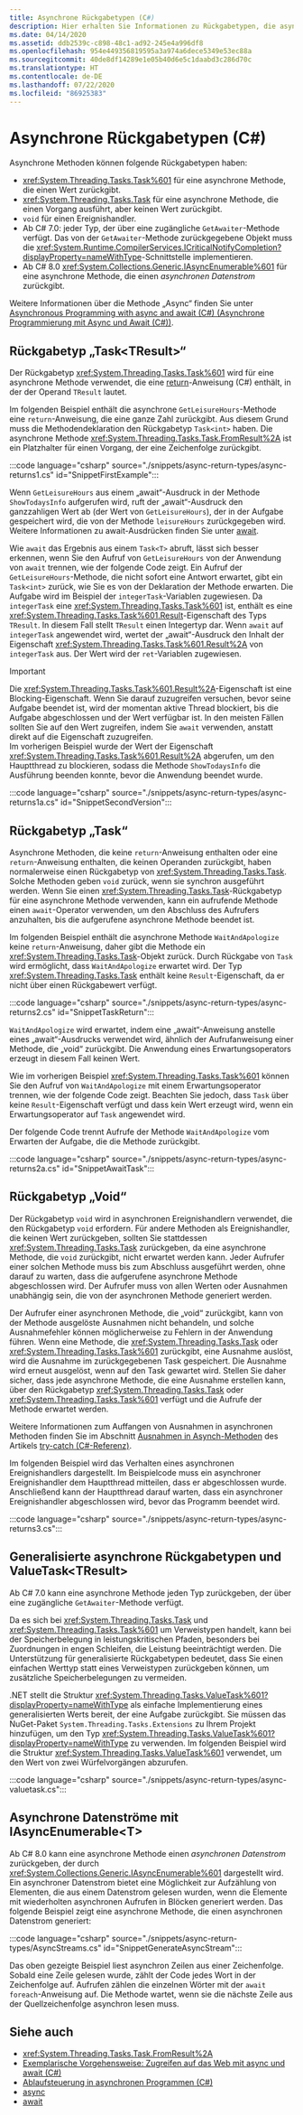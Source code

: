 ```yaml
---
title: Asynchrone Rückgabetypen (C#)
description: Hier erhalten Sie Informationen zu Rückgabetypen, die asynchrone Methoden in C# aufweisen können, und Sie sehen Codebeispiele für die einzelnen Typen und weitere Ressourcen.
ms.date: 04/14/2020
ms.assetid: ddb2539c-c898-48c1-ad92-245e4a996df8
ms.openlocfilehash: 954e449356819595a3a974a6dece5349e53ec88a
ms.sourcegitcommit: 40de8df14289e1e05b40d6e5c1daabd3c286d70c
ms.translationtype: HT
ms.contentlocale: de-DE
ms.lasthandoff: 07/22/2020
ms.locfileid: "86925383"
---
```

# <a name="async-return-types-c"></a>Asynchrone Rückgabetypen (C#)

Asynchrone Methoden können folgende Rückgabetypen haben:

- <xref:System.Threading.Tasks.Task%601> für eine asynchrone Methode, die einen Wert zurückgibt.
- <xref:System.Threading.Tasks.Task> für eine asynchrone Methode, die einen Vorgang ausführt, aber keinen Wert zurückgibt.
- `void` für einen Ereignishandler.
- Ab C# 7.0: jeder Typ, der über eine zugängliche `GetAwaiter`-Methode verfügt. Das von der `GetAwaiter`-Methode zurückgegebene Objekt muss die <xref:System.Runtime.CompilerServices.ICriticalNotifyCompletion?displayProperty=nameWithType>-Schnittstelle implementieren.
- Ab C# 8.0 <xref:System.Collections.Generic.IAsyncEnumerable%601> für eine asynchrone Methode, die einen *asynchronen Datenstrom* zurückgibt.

Weitere Informationen über die Methode „Async“ finden Sie unter [Asynchronous Programming with async and await (C#) (Asynchrone Programmierung mit Async und Await (C#))](./index.md).  
  
## <a name="tasktresult-return-type"></a>Rückgabetyp „Task\<TResult\>“  
Der Rückgabetyp <xref:System.Threading.Tasks.Task%601> wird für eine asynchrone Methode verwendet, die eine [return](../../../language-reference/keywords/return.md)-Anweisung (C#) enthält, in der der Operand `TResult` lautet.  
  
Im folgenden Beispiel enthält die asynchrone `GetLeisureHours`-Methode eine `return`-Anweisung, die eine ganze Zahl zurückgibt. Aus diesem Grund muss die Methodendeklaration den Rückgabetyp `Task<int>` haben.  Die asynchrone Methode <xref:System.Threading.Tasks.Task.FromResult%2A> ist ein Platzhalter für einen Vorgang, der eine Zeichenfolge zurückgibt.
  
:::code language="csharp" source="./snippets/async-return-types/async-returns1.cs" id="SnippetFirstExample":::

Wenn `GetLeisureHours` aus einem „await“-Ausdruck in der Methode `ShowTodaysInfo` aufgerufen wird, ruft der „await“-Ausdruck den ganzzahligen Wert ab (der Wert von `GetLeisureHours`), der in der Aufgabe gespeichert wird, die von der Methode `leisureHours` zurückgegeben wird. Weitere Informationen zu await-Ausdrücken finden Sie unter [await](../../../language-reference/operators/await.md).  
  
Wie `await` das Ergebnis aus einem `Task<T>` abruft, lässt sich besser erkennen, wenn Sie den Aufruf von `GetLeisureHours` von der Anwendung von `await` trennen, wie der folgende Code zeigt. Ein Aufruf der `GetLeisureHours`-Methode, die nicht sofort eine Antwort erwartet, gibt ein `Task<int>` zurück, wie Sie es von der Deklaration der Methode erwarten. Die Aufgabe wird im Beispiel der `integerTask`-Variablen zugewiesen. Da `integerTask` eine <xref:System.Threading.Tasks.Task%601> ist, enthält es eine <xref:System.Threading.Tasks.Task%601.Result>-Eigenschaft des Typs `TResult`. In diesem Fall stellt `TResult` einen Integertyp dar. Wenn `await` auf `integerTask` angewendet wird, wertet der „await“-Ausdruck den Inhalt der Eigenschaft <xref:System.Threading.Tasks.Task%601.Result%2A> von `integerTask` aus. Der Wert wird der `ret`-Variablen zugewiesen.  
  
> [!IMPORTANT]
> Die <xref:System.Threading.Tasks.Task%601.Result%2A>-Eigenschaft ist eine Blocking-Eigenschaft. Wenn Sie darauf zuzugreifen versuchen, bevor seine Aufgabe beendet ist, wird der momentan aktive Thread blockiert, bis die Aufgabe abgeschlossen und der Wert verfügbar ist. In den meisten Fällen sollten Sie auf den Wert zugreifen, indem Sie `await` verwenden, anstatt direkt auf die Eigenschaft zuzugreifen. <br/> Im vorherigen Beispiel wurde der Wert der Eigenschaft <xref:System.Threading.Tasks.Task%601.Result%2A> abgerufen, um den Hauptthread zu blockieren, sodass die Methode `ShowTodaysInfo` die Ausführung beenden konnte, bevor die Anwendung beendet wurde.  

:::code language="csharp" source="./snippets/async-return-types/async-returns1a.cs" id="SnippetSecondVersion":::

## <a name="task-return-type"></a>Rückgabetyp „Task“  
Asynchrone Methoden, die keine `return`-Anweisung enthalten oder eine `return`-Anweisung enthalten, die keinen Operanden zurückgibt, haben normalerweise einen Rückgabetyp von <xref:System.Threading.Tasks.Task>. Solche Methoden geben `void` zurück, wenn sie synchron ausgeführt werden. Wenn Sie einen <xref:System.Threading.Tasks.Task>-Rückgabetyp für eine asynchrone Methode verwenden, kann ein aufrufende Methode einen `await`-Operator verwenden, um den Abschluss des Aufrufers anzuhalten, bis die aufgerufene asynchrone Methode beendet ist.  
  
Im folgenden Beispiel enthält die asynchrone Methode `WaitAndApologize` keine `return`-Anweisung, daher gibt die Methode ein <xref:System.Threading.Tasks.Task>-Objekt zurück. Durch Rückgabe von `Task` wird ermöglicht, dass `WaitAndApologize` erwartet wird. Der Typ <xref:System.Threading.Tasks.Task> enthält keine `Result`-Eigenschaft, da er nicht über einen Rückgabewert verfügt.  

:::code language="csharp" source="./snippets/async-return-types/async-returns2.cs" id="SnippetTaskReturn":::

`WaitAndApologize` wird erwartet, indem eine „await“-Anweisung anstelle eines „await“-Ausdrucks verwendet wird, ähnlich der Aufrufanweisung einer Methode, die „void“ zurückgibt. Die Anwendung eines Erwartungsoperators erzeugt in diesem Fall keinen Wert.  
  
Wie im vorherigen Beispiel <xref:System.Threading.Tasks.Task%601> können Sie den Aufruf von `WaitAndApologize` mit einem Erwartungsoperator trennen, wie der folgende Code zeigt. Beachten Sie jedoch, dass `Task` über keine `Result`-Eigenschaft verfügt und dass kein Wert erzeugt wird, wenn ein Erwartungsoperator auf `Task` angewendet wird.  
  
Der folgende Code trennt Aufrufe der Methode `WaitAndApologize` vom Erwarten der Aufgabe, die die Methode zurückgibt.  

:::code language="csharp" source="./snippets/async-return-types/async-returns2a.cs" id="SnippetAwaitTask":::

## <a name="void-return-type"></a>Rückgabetyp „Void“

Der Rückgabetyp `void` wird in asynchronen Ereignishandlern verwendet, die den Rückgabetyp `void` erfordern. Für andere Methoden als Ereignishandler, die keinen Wert zurückgeben, sollten Sie stattdessen <xref:System.Threading.Tasks.Task> zurückgeben, da eine asynchrone Methode, die `void` zurückgibt, nicht erwartet werden kann. Jeder Aufrufer einer solchen Methode muss bis zum Abschluss ausgeführt werden, ohne darauf zu warten, dass die aufgerufene asynchrone Methode abgeschlossen wird. Der Aufrufer muss von allen Werten oder Ausnahmen unabhängig sein, die von der asynchronen Methode generiert werden.  
  
Der Aufrufer einer asynchronen Methode, die „void“ zurückgibt, kann von der Methode ausgelöste Ausnahmen nicht behandeln, und solche Ausnahmefehler können möglicherweise zu Fehlern in der Anwendung führen. Wenn eine Methode, die <xref:System.Threading.Tasks.Task> oder <xref:System.Threading.Tasks.Task%601> zurückgibt, eine Ausnahme auslöst, wird die Ausnahme im zurückgegebenen Task gespeichert. Die Ausnahme wird erneut ausgelöst, wenn auf den Task gewartet wird. Stellen Sie daher sicher, dass jede asynchrone Methode, die eine Ausnahme erstellen kann, über den Rückgabetyp <xref:System.Threading.Tasks.Task> oder <xref:System.Threading.Tasks.Task%601> verfügt und die Aufrufe der Methode erwartet werden.  
  
Weitere Informationen zum Auffangen von Ausnahmen in asynchronen Methoden finden Sie im Abschnitt [Ausnahmen in Asynch-Methoden](../../../language-reference/keywords/try-catch.md#exceptions-in-async-methods) des Artikels [try-catch (C#-Referenz)](../../../language-reference/keywords/try-catch.md).  
  
Im folgenden Beispiel wird das Verhalten eines asynchronen Ereignishandlers dargestellt. Im Beispielcode muss ein asynchroner Ereignishandler dem Hauptthread mitteilen, dass er abgeschlossen wurde. Anschließend kann der Hauptthread darauf warten, dass ein asynchroner Ereignishandler abgeschlossen wird, bevor das Programm beendet wird.

:::code language="csharp" source="./snippets/async-return-types/async-returns3.cs":::

## <a name="generalized-async-return-types-and-valuetasktresult"></a>Generalisierte asynchrone Rückgabetypen und ValueTask\<TResult\>

Ab C# 7.0 kann eine asynchrone Methode jeden Typ zurückgeben, der über eine zugängliche `GetAwaiter`-Methode verfügt.

Da es sich bei <xref:System.Threading.Tasks.Task> und <xref:System.Threading.Tasks.Task%601> um Verweistypen handelt, kann bei der Speicherbelegung in leistungskritischen Pfaden, besonders bei Zuordnungen in engen Schleifen, die Leistung beeinträchtigt werden. Die Unterstützung für generalisierte Rückgabetypen bedeutet, dass Sie einen einfachen Werttyp statt eines Verweistypen zurückgeben können, um zusätzliche Speicherbelegungen zu vermeiden.

.NET stellt die Struktur <xref:System.Threading.Tasks.ValueTask%601?displayProperty=nameWithType> als einfache Implementierung eines generalisierten Werts bereit, der eine Aufgabe zurückgibt. Sie müssen das NuGet-Paket `System.Threading.Tasks.Extensions` zu Ihrem Projekt hinzufügen, um den Typ <xref:System.Threading.Tasks.ValueTask%601?displayProperty=nameWithType> zu verwenden. Im folgenden Beispiel wird die Struktur <xref:System.Threading.Tasks.ValueTask%601> verwendet, um den Wert von zwei Würfelvorgängen abzurufen.
  
:::code language="csharp" source="./snippets/async-return-types/async-valuetask.cs":::

## <a name="async-streams-with-iasyncenumerablet"></a>Asynchrone Datenströme mit IAsyncEnumerable\<T\>

Ab C# 8.0 kann eine asynchrone Methode einen *asynchronen Datenstrom* zurückgeben, der durch <xref:System.Collections.Generic.IAsyncEnumerable%601> dargestellt wird. Ein asynchroner Datenstrom bietet eine Möglichkeit zur Aufzählung von Elementen, die aus einem Datenstrom gelesen wurden, wenn die Elemente mit wiederholten asynchronen Aufrufen in Blöcken generiert werden. Das folgende Beispiel zeigt eine asynchrone Methode, die einen asynchronen Datenstrom generiert:

:::code language="csharp" source="./snippets/async-return-types/AsyncStreams.cs" id="SnippetGenerateAsyncStream":::

Das oben gezeigte Beispiel liest asynchron Zeilen aus einer Zeichenfolge. Sobald eine Zeile gelesen wurde, zählt der Code jedes Wort in der Zeichenfolge auf. Aufrufen zählen die einzelnen Wörter mit der `await foreach`-Anweisung auf. Die Methode wartet, wenn sie die nächste Zeile aus der Quellzeichenfolge asynchron lesen muss.

## <a name="see-also"></a>Siehe auch

- <xref:System.Threading.Tasks.Task.FromResult%2A>
- [Exemplarische Vorgehensweise: Zugreifen auf das Web mit async und await (C#)](./walkthrough-accessing-the-web-by-using-async-and-await.md)
- [Ablaufsteuerung in asynchronen Programmen (C#)](./control-flow-in-async-programs.md)
- [async](../../../language-reference/keywords/async.md)
- [await](../../../language-reference/operators/await.md)
